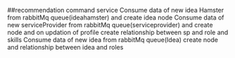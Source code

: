 ##recommendation command service
Consume data of new idea Hamster from rabbitMq queue(ideahamster) and create idea node 
Consume data of new serviceProvider from rabbitMq queue(serviceprovider) and create node and  on updation of profile create relationship between sp and role and skills
Consume data of new idea from rabbitMq queue(Idea) create node and relationship between idea and roles
